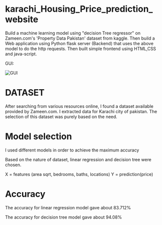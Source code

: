 # karachi_Housing_Price_prediction_website
Build a machine learning model using "decision Tree regressor" on Zameen.com's 'Property Data Pakistan' dataset from kaggle. 
Then build a Web application using Python flask server (Backend) that uses the above model to do the http requests.
Then built simple frontend using HTML,CSS and java-script. 

GUI:


![GUI](https://user-images.githubusercontent.com/85974328/171631676-7a4d4e16-20a8-4a72-bf47-df70ff887fad.png)

# DATASET
After searching from various resources online, I found a dataset available provided by Zameen.com. I extracted data for Karachi city of pakistan. The selection of this dataset was purely based on the need.


# Model selection
I used different models in order to achieve the maximum accuracy 

Based on the nature of dataset, linear regression and decision tree were chosen.

X = features (area sqrt, bedrooms, baths, locations)
Y = prediction(price)


# Accuracy


The accuracy for linear regression model gave about 83.712%

The accuracy for decision tree model gave about 94.08%









